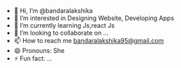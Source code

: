 - 👋 Hi, I’m @bandaralakshika
- 👀 I’m interested in Designing Website, Developing Apps 
- 🌱 I’m currently learning Js,react Js
- 💞️ I’m looking to collaborate on ...
- 📫 How to reach me bandaralakshika95@gmail.com 
- 😄 Pronouns: She
- ⚡ Fun fact: ...

<!---
bandaralakshika/bandaralakshika is a ✨ special ✨ repository because its `README.md` (this file) appears on your GitHub profile.
You can click the Preview link to take a look at your changes.
--->
